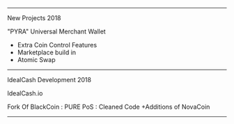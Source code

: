 ------------------------------------------------------------
New Projects 2018

"PYRA" Universal Merchant Wallet 

- Extra Coin Control Features
- Marketplace build in
- Atomic Swap
------------------------------------------------------------

IdealCash Development 2018

IdealCash.io

Fork Of BlackCoin : PURE PoS : Cleaned Code
+Additions of NovaCoin

------------------------------------------------------------
